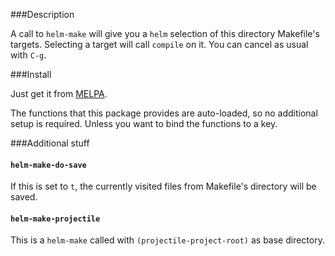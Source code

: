 ###Description

A call to `helm-make` will give you a `helm` selection of this directory
Makefile's targets. Selecting a target will call `compile` on it.
You can cancel as usual with `C-g`.

###Install

Just get it from [MELPA](http://melpa.org/).

The functions that this package provides are auto-loaded, so no
additional setup is required. Unless you want to bind the functions to
a key.

###Additional stuff

#### `helm-make-do-save`

If this is set to `t`, the currently visited files from Makefile's
directory will be saved.


#### `helm-make-projectile`

This is a `helm-make` called with `(projectile-project-root)` as base directory.
